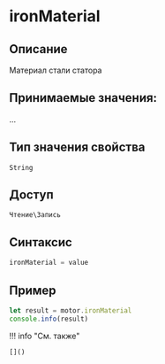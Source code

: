# ironMaterial

## Описание
Материал стали статора

## Принимаемые значения:
...

## Тип значения свойства
`String`

## Доступ
`Чтение\Запись`

## Синтаксис
```javascript
ironMaterial = value
```

## Пример
```javascript linenums="1"
let result = motor.ironMaterial
console.info(result)
```

!!! info "См. также"

    []()

